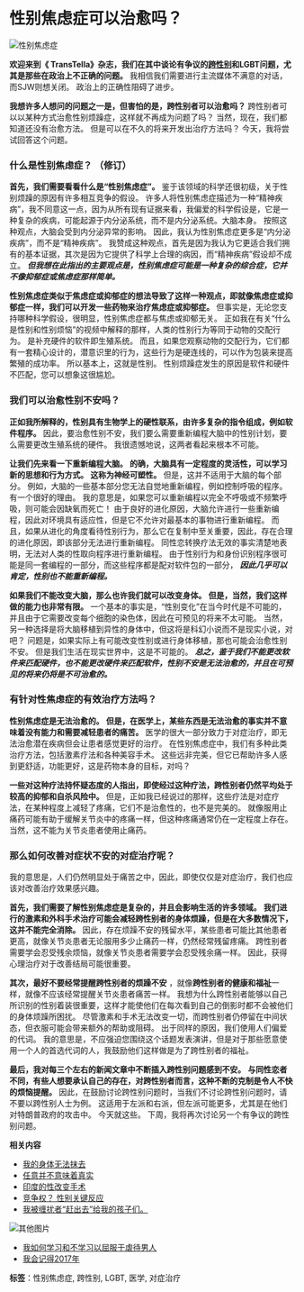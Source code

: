 # 性别焦虑症可以治愈吗？

![性别焦虑症](http://mdm.miximages.com/Transgender/1bI_ddYAaxF1dX1_lz4ea2Q.jpg)

**欢迎来到《 TransTella》杂志，我们在其中谈论有争议的[跨性别](https://www.chunletang.com/note/%e8%b7%a8%e6%80%a7%e5%88%ab "Topics of 跨性别")和LGBT问题，尤其是那些在政治上不正确的问题。** 我相信我们需要进行主流媒体不满意的对话，而SJW则想关闭。 政治上的正确性阻碍了进步。

**我想许多人想问的问题之一是，但害怕的是，跨性别者可以治愈吗？** 跨性别者可以以某种方式治愈性别烦躁症，这样就不再成为问题了吗？ 当然，现在，我们都知道还没有治愈方法。 但是可以在不久的将来开发出治疗方法吗？ 今天，我将尝试回答这个问题。

### **什么是性别焦虑症？** **（修订）**

**首先，我们需要看看什么是“性别焦虑症”。** 鉴于该领域的科学还很初级，关于性别烦躁的原因有许多相互竞争的假设。 许多人将性别焦虑症描述为一种“精神疾病”，我不同意这一点，因为从所有现有证据来看，我偏爱的科学假设是，它是一种复杂的疾病，可能起源于内分泌系统，而不是内分泌系统。大脑本身。 按照这种观点，大脑会受到内分泌异常的影响。 因此，我认为性别焦虑症更多是“内分泌疾病”，而不是“精神疾病”。 我赞成这种观点，首先是因为我认为它更适合我们拥有的基本证据，其次是因为它提供了科学上合理的病因，而“精神疾病”假设却不成立。 **_但我想在此指出的主要观点是，性别焦虑症可能是一种复杂的综合症，它并不像抑郁症或焦虑症那样简单。_**

**性别焦虑症类似于焦虑症或抑郁症的想法导致了这样一种观点，即就像焦虑症或抑郁症一样，我们可以开发一些药物来治疗焦虑症或抑郁症。** 但事实是，无论您支持哪种科学假设，很明显，性别焦虑症都与焦虑或抑郁无关。 正如我在有关“什么是性别和性别烦恼”的视频中解释的那样，人类的性别行为等同于动物的交配行为。 是补充硬件的软件即生殖系统。 而且，如果您观察动物的交配行为，它们都有一套精心设计的，潜意识里的行为，这些行为是硬连线的，可以作为包装来提高繁殖的成功率。 所以基本上，这就是性别。 性别烦躁症发生的原因是软件和硬件不匹配，您可以想象这很尴尬。

### **我们可以治愈性别不安吗？**

**正如我所解释的，性别具有生物学上的硬性联系，由许多复杂的指令组成，例如软件程序。** 因此，要治愈性别不安，我们要么需要重新编程大脑中的性别计划，要么需要更改生殖系统的硬件。 我很遗憾地说，这两者看起来根本不可能。

**让我们先来看一下重新编程大脑。** **的确，大脑具有一定程度的灵活性，可以学习新的思想和行为方式。** **这称为神经可塑性。** 但是，这并不适用于大脑的每个部分。 例如，大脑的一些基本部分您无法自觉地重新编程，例如控制呼吸的程序。 有一个很好的理由。 我的意思是，如果您可以重新编程以完全不呼吸或不频繁呼吸，则可能会因缺氧而死亡！ 由于良好的进化原因，大脑允许进行一些重新编程，因此对环境具有适应性，但是它不允许对最基本的事物进行重新编程。 而且，如果从进化的角度看待性别行为，那么它在复制中至关重要，因此，存在合理的进化原因，即该部分无法进行重新编程。 同性恋转换疗法无效的事实清楚地表明，无法对人类的性取向程序进行重新编程。 由于性别行为和身份识别程序很可能是同一套编程的一部分，而这些程序都是配对软件包的一部分， **_因此几乎可以肯定，性别也不能重新编程。_**

**如果我们不能改变大脑，那么也许我们就可以改变身体。** **但是，当然，我们这样做的能力也非常有限。** 一个基本的事实是，“性别变化”在当今时代是不可能的，并且由于它需要改变每个细胞的染色体，因此在可预见的将来不太可能。 当然，另一种选择是将大脑移植到异性的身体中，但这将是科幻小说而不是现实小说，对吧？ 问题是，如果实际上有可能改变性别或进行身体移植，那也可能会治愈性别不安。 但是我们生活在现实世界中，这是不可能的。 **_总之，鉴于我们不能更改软件来匹配硬件，也不能更改硬件来匹配软件，性别不安是无法治愈的，并且在可预见的将来仍将是不可治愈的。_**

### **有针对性焦虑症的有效治疗方法吗？**

**性别焦虑症是无法治愈的。** **但是，在医学上，某些东西是无法治愈的事实并不意味着没有能力和需要减轻患者的痛苦。** 医学的很大一部分致力于对症治疗，即无法治愈潜在疾病但会让患者感觉更好的治疗。 在性别焦虑症中，我们有多种此类治疗方法，包括激素疗法和各种美容手术。 这些远非完美，但它已帮助许多人感到更舒适，功能更好，这是药物本身的目标，对吗？

**一些对这种疗法持怀疑态度的人指出，即使经过这种疗法，跨性别者仍然平均处于较高的抑郁和自杀风险中。** 但是，正如我已经说过的那样，这些疗法是对症疗法，在某种程度上减轻了疼痛，它们不是治愈性的，也不是完美的。 就像服用止痛药可能有助于缓解关节炎中的疼痛一样，但这种疼痛通常仍在一定程度上存在。 当然，这不能为关节炎患者使用止痛药。

### 那么如何改善对症状不安的对症治疗呢？

我的意思是，人们仍然明显处于痛苦之中，因此，即使仅仅是对症治疗，我们也应该对改善治疗效果感兴趣。

**首先，我们需要了解性别焦虑症是复杂的，并且会影响生活的许多领域。** **我们进行的激素和外科手术治疗可能会减轻跨性别者的身体烦躁，但是在大多数情况下，这并不能完全消除。** 因此，存在烦躁不安的残留水平，某些患者可能比其他患者更高，就像关节炎患者无论服用多少止痛药一样，仍然经常残留疼痛。 跨性别者需要学会忍受残余烦恼，就像关节炎患者需要学会忍受残余痛一样。 因此，获得心理治疗对于改善结局可能很重要。

**其次，最好不要经常提醒跨性别者的烦躁不安** ，就像**跨性别者的健康和福祉**一样，就像不应该经常提醒关节炎患者痛苦一样。 我想为什么跨性别者能够以自己所识别的性别着装很重要，这样才能使他们在每次看到自己的倒影时都不会被他们的身体烦躁所困扰。 尽管激素和手术无法改变一切，而跨性别者仍停留在中间状态，但衣服可能会带来额外的帮助或阻碍。 出于同样的原因，我们使用人们偏爱的代词。 我的意思是，不应强迫您围绕这个话题发表演讲，但是对于那些愿意使用一个人的首选代词的人，我鼓励他们这样做是为了跨性别者的福祉。

**最后，我对每三个左右的新闻文章中不断插入跨性别问题感到不安。** **与同性恋者不同，有些人想要承认自己的存在，对跨性别者而言，这种不断的克制是令人不快的烦恼提醒。** 因此，在鼓励讨论跨性别问题时，当我们不讨论跨性别问题时，请不要以跨性别人士为例。 这适用于左派和右派，但左派可能更多，尤其是在他们对特朗普政府的攻击中。 今天就这些。 下周，我将再次讨论另一个有争议的跨性别问题。

**相关内容**

- [我的身体无法抹去](https://www.chunletang.com/21216/%e6%88%91%e7%9a%84%e8%ba%ab%e4%bd%93%e6%97%a0%e6%b3%95%e6%8a%b9%e5%8e%bb.html)
- [任意并不意味着真实](https://www.chunletang.com/26083/%e4%bb%bb%e6%84%8f%e5%b9%b6%e4%b8%8d%e6%84%8f%e5%91%b3%e7%9d%80%e7%9c%9f%e5%ae%9e.html)
- [印度的性改变手术](https://www.chunletang.com/19790/%e5%8d%b0%e5%ba%a6%e7%9a%84%e6%80%a7%e6%94%b9%e5%8f%98%e6%89%8b%e6%9c%af.html)
- [竞争权？ 性别关键反应](https://www.chunletang.com/18577/%e7%ab%9e%e4%ba%89%e6%9d%83%ef%bc%9f-%e6%80%a7%e5%88%ab%e5%85%b3%e9%94%ae%e5%8f%8d%e5%ba%94.html)
- [我被缠扰者“赶出去”给我的孩子们。](https://www.chunletang.com/20565/%e6%88%91%e8%a2%ab%e7%bc%a0%e6%89%b0%e8%80%85%e8%b5%b6%e5%87%ba%e5%8e%bb%e7%bb%99%e6%88%91%e7%9a%84%e5%ad%a9%e5%ad%90%e4%bb%ac%e3%80%82.html)

![其他图片](/girls/a.jpg)

- [我如何学习和不学习以屈服于虐待男人](https://www.chunletang.com/16566/%e6%88%91%e5%a6%82%e4%bd%95%e5%ad%a6%e4%b9%a0%e5%92%8c%e4%b8%8d%e5%ad%a6%e4%b9%a0%e4%bb%a5%e5%b1%88%e6%9c%8d%e4%ba%8e%e8%99%92%e5%be%85%e7%94%b7%e4%ba%ba.html)
- [我会记得2017年](https://www.chunletang.com/16568/%e6%88%91%e4%bc%9a%e8%ae%b0%e5%be%972017%e5%b9%b4.html)

**标签**：性别焦虑症, 跨性别, LGBT, 医学, 对症治疗